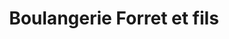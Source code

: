 ---
title: "Boulangerie Forret et fils"
url: /breteuil/boulangerie-forret-et-fils/
shop: boulangerie
---